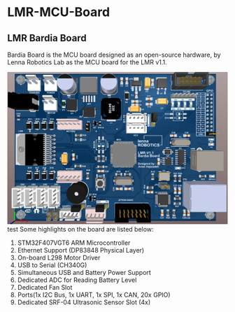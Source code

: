 # LMR-MCU-Board

## LMR Bardia Board ##

Bardia Board is the MCU board designed as an open-source hardware, by Lenna Robotics Lab as the MCU board for the LMR v1.1.

![Alt text](https://github.com/Lenna-Robotics-Research-Lab/LMR-MCU-Board/blob/main/images/Lenna_Board_2.png "LMR v1.1 Bardia Board")
test
Some highlights on the board are listed below:

1. STM32F407VGT6 ARM Microcontroller 
2. Ethernet Support (DP83848 Physical Layer) 
3. On-board L298 Motor Driver 
4. USB to Serial (CH340G) 
5. Simultaneous USB and Battery Power Support 
6. Dedicated ADC for Reading Battery Level
7. Dedicated Fan Slot  
8. Ports(1x I2C Bus, 1x UART, 1x SPI, 1x CAN, 20x GPIO)
9. Dedicated SRF-04 Ultrasonic Sensor Slot (4x)
